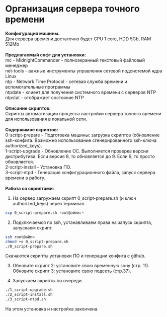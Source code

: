 # Организация сервера точного времени
**Конфигурация машины.**<br>
Для сервера времени достаточно будет CPU 1 core, HDD 5Gb, RAM 512Mb<br>
<br>
**Предлагаемый софт для установки:**<br>
mc - MidnightCommander - полноэкранный текстовый файловый менеджер<br>
net-tools - важные инструменты управления сетевой подсистемой ядра Linux<br>
ntp - Network Time Protocol - сетевая служба времени и вспомогательные программы<br>
ntpdate - клиент для получения системного времени с серверов NTP<br>
ntpstat - отображает состояние NTP<br>
<br>
**Описание скриптов:**<br>
Скрипты автоматизации процесса настройки сервера точного времени для использования в локальной сети.<br>
<br>
**Содержимое скриптов:**<br>
0-script-prepare - Подготовка машины: загрузка скриптов (обновление ssh-конфига. Возможно использование сгенерированного ssh-ключа authorized_keys).<br>
1-script-upgrade - Обновление ОС. Выполняется проверка версии дистрибутива. Если версия 8, то обновляется до 9. Если 9, то просто обновляется.<br>
2-script-install - Установка ПО.<br>
3-script-ntpd - Генерация конфигурационного файла, запуск сервера времени в работу.<br>
<br>
**Работа со скриптами:**
1. На сервер загружаем скрипт 0_script-prepare.sh (и ключ authorized_keys) через терминал.
```bash
scp 0_script-prepare.sh root@айпи:~
```
2. Подключаемся по ssh, устанавливаем права на запуск скрипта, запускаем скрипт.
```bash
ssh root@айпи
chmod +x 0_script-prepare.sh
./0_script-prepare.sh
```
Скачаются скрипты установки ПО и генерации конфига с github.

3. Обновите скрипт 2: установите свою временную зону (стр. 11).<br>
Обновите скрипт 3: установите свою подсеть (стр.37).

4. Запускаем скрипты по очереди.
```bash
./1_script-upgrade.sh
./2_script-install.sh
./3_script-ntpd.sh
```
На этом установка и настройка закончена.
